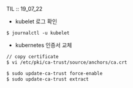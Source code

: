 TIL :: 19_07_22

- kubelet 로그 확인
```
$ journalctl -u kubelet
```
- kubernetes 인증서 교체
```bash
// copy certificate
$ vi /etc/pki/ca-trust/source/anchors/ca.crt

$ sudo update-ca-trust force-enable
$ sudo update-ca-trust extract
```